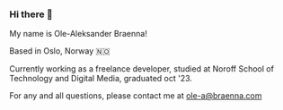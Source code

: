 ### Hi there 👋

My name is Ole-Aleksander Braenna!

Based in Oslo, Norway 🇳🇴 

Currently working as a freelance developer, studied at Noroff School of Technology and Digital Media, graduated oct '23.

For any and all questions, please contact me at ole-a@braenna.com


<!--
**oBraenna91/oBraenna91** is a ✨ _special_ ✨ repository because its `README.md` (this file) appears on your GitHub profile.

Here are some ideas to get you started:

- 🔭 I’m currently working on ...
- 🌱 I’m currently learning ...
- 👯 I’m looking to collaborate on ...
- 🤔 I’m looking for help with ...
- 💬 Ask me about ...
- 📫 How to reach me: ...
- 😄 Pronouns: ...
- ⚡ Fun fact: ...
-->
